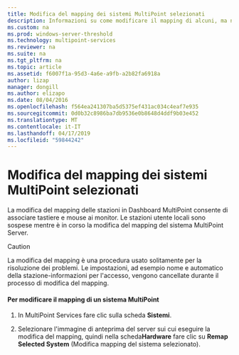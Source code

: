 ```yaml
---
title: Modifica del mapping dei sistemi MultiPoint selezionati
description: Informazioni su come modificare il mapping di alcuni, ma non tutti i sistemi in servizi MultiPoint
ms.custom: na
ms.prod: windows-server-threshold
ms.technology: multipoint-services
ms.reviewer: na
ms.suite: na
ms.tgt_pltfrm: na
ms.topic: article
ms.assetid: f6007f1a-95d3-4a6e-a9fb-a2b82fa6918a
author: lizap
manager: dongill
ms.author: elizapo
ms.date: 08/04/2016
ms.openlocfilehash: f564ea241307ba5d5375ef431ac034c4eaf7e935
ms.sourcegitcommit: 0d0b32c8986ba7db9536e0b8648d4ddf9b03e452
ms.translationtype: MT
ms.contentlocale: it-IT
ms.lasthandoff: 04/17/2019
ms.locfileid: "59844242"
---
```

# <a name="remap-selected-multipoint-systems"></a>Modifica del mapping dei sistemi MultiPoint selezionati
La modifica del mapping delle stazioni in Dashboard MultiPoint consente di associare tastiere e mouse ai monitor. Le stazioni utente locali sono sospese mentre è in corso la modifica del mapping del sistema MultiPoint Server.  
  
> [!CAUTION]  
> La modifica del mapping è una procedura usato solitamente per la risoluzione dei problemi. Le impostazioni, ad esempio nome e automatico della stazione\-informazioni per l'accesso, vengono cancellate durante il processo di modifica del mapping.  
  
#### <a name="to-remap-a-multipoint-services-system"></a>Per modificare il mapping di un sistema MultiPoint  
  
1.  In MultiPoint Services fare clic sulla scheda **Sistemi**.  
  
2.  Selezionare l'immagine di anteprima del server sui cui eseguire la modifica del mapping, quindi nella scheda**Hardware** fare clic su **Remap Selected System** (Modifica mapping del sistema selezionato). 